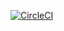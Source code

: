 [![CircleCI](https://circleci.com/gh/jg210/merging.svg?style=svg)](https://circleci.com/gh/jg210/merging)
